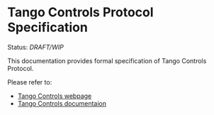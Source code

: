 
# Tango Controls Protocol Specification

Status: *DRAFT/WIP*

This documentation provides formal specification of Tango Controls Protocol.

Please refer to:
* [Tango Controls webpage](http://tango-controls.org)
* [Tango Controls documentaion](http://tango-controls.readthedics.io)


